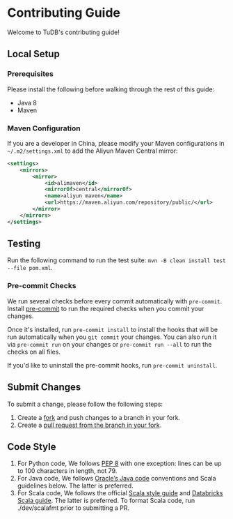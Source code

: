# Contributing Guide

Welcome to TuDB's contributing guide!

## Local Setup

### Prerequisites

Please install the following before walking through the rest of this guide:

* Java 8
* Maven

### Maven Configuration

If you are a developer in China, please modify your Maven configurations in `~/.m2/settings.xml` to add the Aliyun Maven Central mirror:

```xml
<settings>
    <mirrors>
        <mirror>
            <id>alimaven</id>
            <mirrorOf>central</mirrorOf>
            <name>aliyun maven</name>
            <url>https://maven.aliyun.com/repository/public/</url>
        </mirror>
    </mirrors>
</settings>
```

## Testing

Run the following command to run the test suite: `mvn -B clean install test --file pom.xml`.

### Pre-commit Checks

We run several checks before every commit automatically with `pre-commit`. Install [pre-commit](https://pre-commit.com/) to run
the required checks when you commit your changes.

Once it's installed, run `pre-commit install` to install the hooks that will be run automatically when you `git commit`
your changes. You can also run it via `pre-commit run` on your changes or `pre-commit run --all` to run the checks on
all files.

If you'd like to uninstall the pre-commit hooks, run `pre-commit uninstall`.


## Submit Changes

To submit a change, please follow the following steps:
1. Create a [fork](https://docs.github.com/en/pull-requests/collaborating-with-pull-requests/working-with-forks/about-forks) and push changes to a branch in your fork.
1. Create a [pull request from the branch in your fork](https://docs.github.com/en/pull-requests/collaborating-with-pull-requests/proposing-changes-to-your-work-with-pull-requests/creating-a-pull-request-from-a-fork).


## Code Style

1. For Python code, We follows [PEP 8](http://legacy.python.org/dev/peps/pep-0008/) with one exception: lines can be up to 100 characters in length, not 79.
2. For Java code, We follows [Oracle’s Java code](http://www.oracle.com/technetwork/java/codeconvtoc-136057.html) conventions and Scala guidelines below. The latter is preferred.
3. For Scala code, We follows the official [Scala style guide](http://docs.scala-lang.org/style/) and [Databricks Scala guide](https://github.com/databricks/scala-style-guide). The latter is preferred. To format Scala code, run ./dev/scalafmt prior to submitting a PR.
